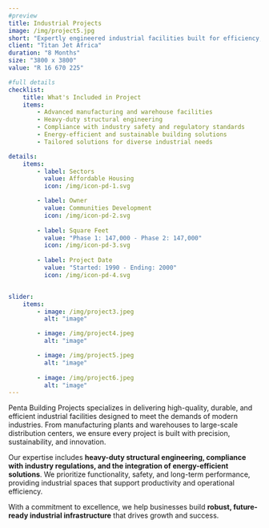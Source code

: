 ```yaml
---
#preview
title: Industrial Projects
image: /img/project5.jpg
short: "Expertly engineered industrial facilities built for efficiency, durability, and high performance."
client: "Titan Jet Africa"
duration: "8 Months"
size: "3800 x 3800"
value: "R 16 670 225"

#full details
checklist:
    title: What's Included in Project
    items:
        - Advanced manufacturing and warehouse facilities
        - Heavy-duty structural engineering
        - Compliance with industry safety and regulatory standards
        - Energy-efficient and sustainable building solutions
        - Tailored solutions for diverse industrial needs

details:
    items:
        - label: Sectors
          value: Affordable Housing
          icon: /img/icon-pd-1.svg

        - label: Owner
          value: Communities Development
          icon: /img/icon-pd-2.svg
        
        - label: Square Feet
          value: "Phase 1: 147,000 - Phase 2: 147,000"
          icon: /img/icon-pd-3.svg
        
        - label: Project Date
          value: "Started: 1990 - Ending: 2000"
          icon: /img/icon-pd-4.svg


slider: 
    items:
        - image: /img/project3.jpeg
          alt: "image"

        - image: /img/project4.jpeg
          alt: "image"

        - image: /img/project5.jpeg
          alt: "image"
        
        - image: /img/project6.jpeg
          alt: "image"
---
```


Penta Building Projects specializes in delivering high-quality, durable, and efficient industrial facilities designed to meet the demands of modern industries. From manufacturing plants and warehouses to large-scale distribution centers, we ensure every project is built with precision, sustainability, and innovation.

Our expertise includes **heavy-duty structural engineering, compliance with industry regulations, and the integration of energy-efficient solutions**. We prioritize functionality, safety, and long-term performance, providing industrial spaces that support productivity and operational efficiency.

With a commitment to excellence, we help businesses build **robust, future-ready industrial infrastructure** that drives growth and success.